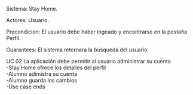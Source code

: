 Sistema: Stay Home.

Actores: Usuario.

Precondicion: El usuario debe  haber logeado y encontrarse en la pestaña Perfil.

Guarantees: El sistema retornara la búsqueda del usuario.

UC 02 La aplicación debe permitir al usuario administrar su cuenta<br/>
-Stay Home ofrece los detalles del perfil<br/>
-Alumno adimistra su cuenta<br/>
-Alumno guarda los cambios<br/>
-Use case ends
